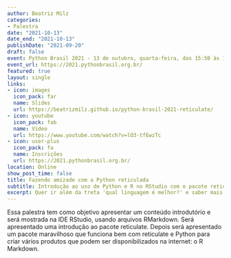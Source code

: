 ```yaml
---
author: Beatriz Milz
categories:
- Palestra
date: "2021-10-13"
date_end: "2021-10-13"
publishDate: "2021-09-20"
draft: false
event: Python Brasil 2021 - 13 de outubro, quarta-feira, das 15:50 às 16:35
event_url: https://2021.pythonbrasil.org.br/
featured: true
layout: single
links:
- icon: images
  icon_pack: far
  name: Slides
  url: https://beatrizmilz.github.io/python-brasil-2021-reticulate/
- icon: youtube
  icon_pack: fab
  name: Video
  url: https://www.youtube.com/watch?v=lO3-tfEwzTc
- icon: user-plus
  icon_pack: fa
  name: Inscrições
  url: https://2021.pythonbrasil.org.br/
location: Online
show_post_time: false
title: Fazendo amizade com a Python reticulada
subtitle: Introdução ao uso de Python e R no RStudio com o pacote reticulate
excerpt: Quer ir além da treta 'qual linguagem é melhor?' e saber mais sobre como usar R e Python juntos? Nessa palestra apresentarei uma introdução e sobre o pacote reticulate, usando a IDE RStudio. 
---
```


Essa palestra tem como objetivo apresentar um conteúdo introdutório e será mostrada na IDE RStudio, usando arquivos RMarkdown. Será apresentado uma introdução ao pacote reticulate. Depois será apresentado um pacote maravilhoso que funciona bem com reticulate e Python para criar vários produtos que podem ser disponibilizados na internet: o R Markdown.

